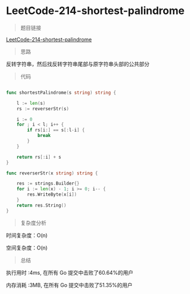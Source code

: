 # LeetCode-214-shortest-palindrome
>题目链接

[LeetCode-214-shortest-palindrome](https://leetcode-cn.com/problems/shortest-palindrome/)

>思路

反转字符串，然后找反转字符串尾部与原字符串头部的公共部分

>代码

```go

func shortestPalindrome(s string) string {

	l := len(s)
	rs := reverserStr(s)

	i := 0
	for ; i < l; i++ {
		if rs[i:] == s[:l-i] {
			break
		}
	}

	return rs[:i] + s
}

func reverserStr(x string) string {

	res := strings.Builder{}
	for i := len(x) - 1; i >= 0; i-- {
		res.WriteByte(x[i])
	}
	return res.String()
}

```

>复杂度分析

时间复杂度：O(n)

空间复杂度：O(n)

>总结

执行用时 :4ms, 在所有 Go 提交中击败了60.64%的用户

内存消耗 :3MB, 在所有 Go 提交中击败了51.35%的用户

